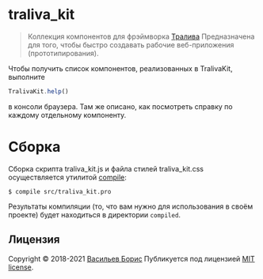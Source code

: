 # traliva_kit

>Коллекция компонентов для фрэймворка [Тралива](https://github.com/1024sparrow/traliva)
>Предназначена для того, чтобы быстро создавать рабочие веб-приложения (прототипирования).

Чтобы получить список компонентов, реализованных в TralivaKit, выполните
```javascript
TralivaKit.help()
```
в консоли браузера. Там же описано, как посмотреть справку по каждому отдельному компоненту.

# Сборка

Сборка скрипта traliva_kit.js и файла стилей traliva_kit.css осуществляется утилитой [compile](https://github.com/1024sparrow/compiler):
```
$ compile src/traliva_kit.pro
```
Результаты компиляции (то, что вам нужно для использования в своём проекте) будет находиться в директории ```compiled```.

## Лицензия

Copyright © 2018-2021 [Васильев Борис](https://github.com/1024sparrow)
Публикуется под лицензией [MIT license](https://github.com/1024sparrow/traliva/blob/master/LICENSE).
